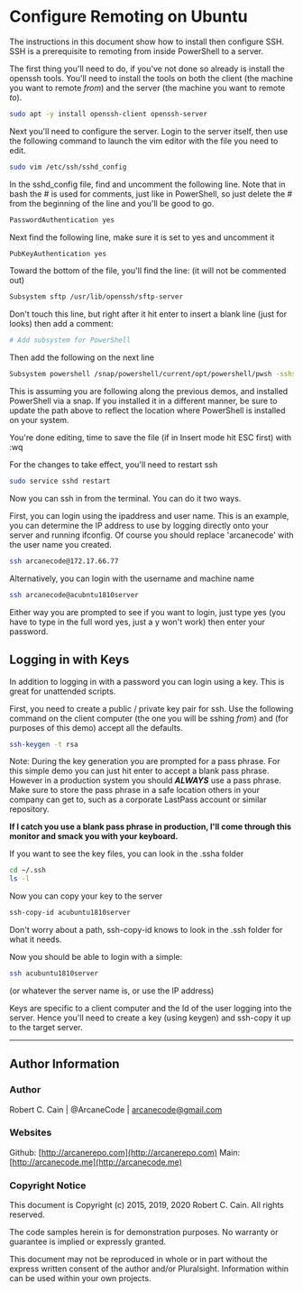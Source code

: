 # Configure Remoting on Ubuntu

The instructions in this document show how to install then configure SSH. SSH is a prerequisite to remoting from inside PowerShell to a server.

The first thing you'll need to do, if you've not done so already is install the openssh tools. You'll need to install the tools on both the client (the machine you want to remote _from_) and the server (the machine you want to remote _to_).

```bash
sudo apt -y install openssh-client openssh-server
```

Next you'll need to configure the server. Login to the server itself, then use the following command to launch the vim editor with the file you need to edit.

```bash
sudo vim /etc/ssh/sshd_config
```

In the sshd_config file, find and uncomment the following line. Note that in bash the # is used for comments, just like in PowerShell, so just delete the # from the beginning of the line and you'll be good to go.

```bash
PasswordAuthentication yes
```

Next find the following line, make sure it is set to yes and uncomment it

```bash
PubKeyAuthentication yes
```

Toward the bottom of the file, you'll find the line: (it will not be commented out)

```bash
Subsystem sftp /usr/lib/openssh/sftp-server
```

Don't touch this line, but right after it hit enter to insert a blank line (just for looks) then add a comment:

```bash
# Add subsystem for PowerShell
```

Then add the following on the next line

```bash
Subsystem powershell /snap/powershell/current/opt/powershell/pwsh -sshs -NoLogo -NoProfile
```

This is assuming you are following along the previous demos, and installed PowerShell via a snap. If you installed it in a different manner, be sure to update the path above to reflect the location where PowerShell is installed on your system.

You're done editing, time to save the file (if in Insert mode hit ESC first) with :wq

For the changes to take effect, you'll need to restart ssh

```bash
sudo service sshd restart
```

Now you can ssh in from the terminal. You can do it two ways.

First, you can login using the ipaddress and user name. This is an example, you can determine the IP address to use by logging directly onto your server and running ifconfig. Of course you should replace 'arcanecode' with the user name you created.

```bash
ssh arcanecode@172.17.66.77
```

Alternatively, you can login with the username and machine name

```bash
ssh arcanecode@acubntu1810server
```

Either way you are prompted to see if you want to login, just type yes (you have to type in the full word yes, just a y won't work) then enter your password. 

## Logging in with Keys

In addition to logging in with a password you can login using a key. This is great for unattended scripts.

First, you need to create a public / private key pair for ssh. Use the following command on the client computer (the one you will be sshing _from_) and (for purposes of this demo) accept all the defaults.

```bash
ssh-keygen -t rsa
```

Note: During the key generation you are prompted for a pass phrase. For this simple demo you can just hit enter to accept a blank pass phrase. However in a production system you should **_ALWAYS_** use a pass phrase. Make sure to store the pass phrase in a safe location others in your company can get to, such as a corporate LastPass account or similar repository.

**If I catch you use a blank pass phrase in production, I'll come through this monitor and smack you with your keyboard.**

If you want to see the key files, you can look in the .ssha folder

```bash
cd ~/.ssh
ls -l
```

Now you can copy your key to the server

```bash
ssh-copy-id acubuntu1810server
```

Don't worry about a path, ssh-copy-id knows to look in the .ssh folder for what it needs. 

Now you should be able to login with a simple:

```bash
ssh acubuntu1810server
```

(or whatever the server name is, or use the IP address)

Keys are specific to a client computer and the Id of the user logging into the server. Hence you'll need to create a key (using keygen) and ssh-copy it up to the target server.

---

## Author Information

### Author

Robert C. Cain | @ArcaneCode | arcanecode@gmail.com 

### Websites

Github: [http://arcanerepo.com](http://arcanerepo.com)
Main: [http://arcanecode.me](http://arcanecode.me)

### Copyright Notice

This document is Copyright (c) 2015, 2019, 2020 Robert C. Cain. All rights reserved.

The code samples herein is for demonstration purposes. No warranty or guarantee is implied or expressly granted.

This document may not be reproduced in whole or in part without the express written consent of the author and/or Pluralsight. Information within can be used within your own projects.
